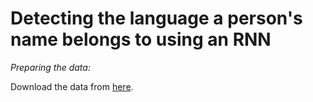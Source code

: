 # Detecting the language a person's name belongs to using an RNN 

*Preparing the data:*<br>

Download the data from [here](https://download.pytorch.org/tutorial/data.zip).
